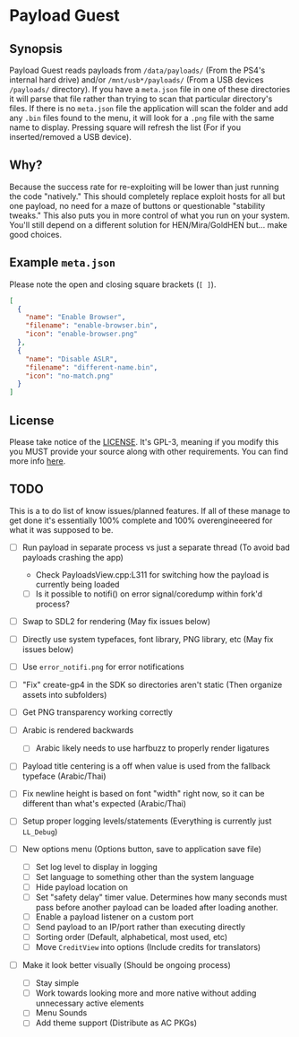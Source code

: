 # Payload Guest

## Synopsis

Payload Guest reads payloads from `/data/payloads/` (From the PS4's internal hard drive) and/or `/mnt/usb*/payloads/` (From a USB devices `/payloads/` directory). If you have a `meta.json` file in one of these directories it will parse that file rather than trying to scan that particular directory's files. If there is no `meta.json` file the application will scan the folder and add any `.bin` files found to the menu, it will look for a `.png` file with the same name to display. Pressing square will refresh the list (For if you inserted/removed a USB device).

## Why?

Because the success rate for re-exploiting will be lower than just running the code "natively." This should completely replace exploit hosts for all but one payload, no need for a maze of buttons or questionable "stability tweaks." This also puts you in more control of what you run on your system. You'll still depend on a different solution for HEN/Mira/GoldHEN but... make good choices.

## Example `meta.json`

Please note the open and closing square brackets (`[ ]`).

```json
[
  {
    "name": "Enable Browser",
    "filename": "enable-browser.bin",
    "icon": "enable-browser.png"
  },
  {
    "name": "Disable ASLR",
    "filename": "different-name.bin",
    "icon": "no-match.png"
  }
]
```

## License

Please take notice of the [LICENSE](https://github.com/Al-Azif/ps4-payload-guest/blob/main/LICENSE). It's GPL-3, meaning if you modify this you MUST provide your source along with other requirements. You can find more info [here](https://tldrlegal.com/license/gnu-general-public-license-v3-(gpl-3)).

## TODO

This is a to do list of know issues/planned features. If all of these manage to get done it's essentially 100% complete and 100% overengineeered for what it was supposed to be.

- [ ] Run payload in separate process vs just a separate thread (To avoid bad payloads crashing the app)
  - Check PayloadsView.cpp:L311 for switching how the payload is currently being loaded
  - [ ] Is it possible to notifi() on error signal/coredump within fork'd process?
- [ ] Swap to SDL2 for rendering (May fix issues below)
- [ ] Directly use system typefaces, font library, PNG library, etc (May fix issues below)
- [ ] Use `error_notifi.png` for error notifications
- [ ] "Fix" create-gp4 in the SDK so directories aren't static (Then organize assets into subfolders)
- [ ] Get PNG transparency working correctly
- [ ] Arabic is rendered backwards
  - [ ] Arabic likely needs to use harfbuzz to properly render ligatures
- [ ] Payload title centering is a off when value is used from the fallback typeface (Arabic/Thai)
- [ ] Fix newline height is based on font "width" right now, so it can be different than what's expected (Arabic/Thai)
- [ ] Setup proper logging levels/statements (Everything is currently just `LL_Debug`)

- [ ] New options menu (Options button, save to application save file)
  - [ ] Set log level to display in logging
  - [ ] Set language to something other than the system language
  - [ ] Hide payload location on
  - [ ] Set "safety delay" timer value. Determines how many seconds must pass before another payload can be loaded after loading another.
  - [ ] Enable a payload listener on a custom port
  - [ ] Send payload to an IP/port rather than executing directly
  - [ ] Sorting order (Default, alphabetical, most used, etc)
  - [ ] Move `CreditView` into options (Include credits for translators)

- [ ] Make it look better visually (Should be ongoing process)
  - [ ] Stay simple
  - [ ] Work towards looking more and more native without adding unnecessary active elements
  - [ ] Menu Sounds
  - [ ] Add theme support (Distribute as AC PKGs)
